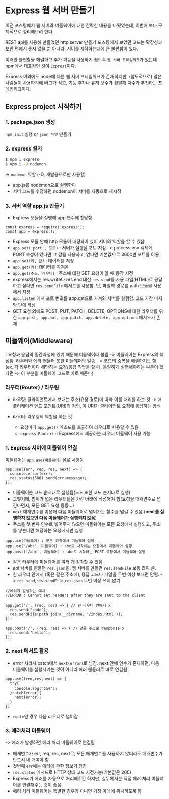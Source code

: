 # Express 웹 서버 만들기

이전 포스팅에서 웹 서버와 미들웨어에 대한 간략한 내용을 다뤘었는데, 이번에 보다 구체적으로 정리해보려 한다.

REST api를 사용해 만들었던 http server 만들기 포스팅에서 보았던 코드는 확장성과 보안 면에서 좋지 않을 뿐 아니라, 서버를 제작하는데에 큰 불편함이 있다.

이러한 불편함을 해결하고 추가 기능을 사용하기 쉽도록 `웹 서버 프레임워크`가 있는데 npm에서 대표적인 것이 `Express`이다.

Express 이외에도 node에 다른 웹 서버 프레임워크가 존재하지만, (압도적으로) 많은 사람들이 사용하기에 버그가 적고, 기능 추가나 유지 보수가 활발해 다수가 추천하는 프레임워크이다.


## Express project 시작하기

### 1. package.json 생성 
`npm init` 실행 or `json 파일` 만들기

### 2. express 설치
```BASH
$ npm i express
$ npm i -D nodemon
```
-> `nodemon` 역할 (-D, 개발용으로만 사용함)
- app.js를 nodemon으로 실행한다
- 서버 코드를 수정하면 nodemon이 서버를 자동으로 재시작

### 3. 서버 역할 app.js 만들기
- Express 모듈을 실행해 app 변수에 할당함
```JS
const express = require('express');
const app = express();
```
- Express 모듈 안에 http 모듈이 내장되어 있어 서버의 역할을 할 수 있음
- `app.set('port', 포트)` : 서버가 실행될 포트 지정
    -> process.env 객체에 PORT 속성이 있다면 그 값을 사용하고, 없다면 기본값으로 3000번 포트를 이용
- `app.set(키, 값)` : 데이터를 저장
- `app.get(키)`: 데이터를 가져옴
- `app.get(주소, 라우터)` :  주소에 대한 GET 요청이 올 때 동작 지정
- express에서는 res.write나 res.end 대신 `res.send`를 사용 
    파일(HTML)로 응답하고 싶다면 `res.sendFile` 메서드를 사용함. 단, 파일의 경로를 path 모듈을 사용해서 지정
- `app.listen` 에서 포트 번호를 app.get으로 가져와 서버를 실행함. 코드 가장 마지막 단에 작성
- GET 요청 외에도 POST, PUT, PATCH, DELETE, OPTIONS에 대한 라우터를 위한 `app.post, app.put, app.patch. app.delete, app.options` 메서드가 존재

## 미들웨어(Middleware)
: 요청과 응답의 중간과정에 있기 때문에 미들웨어라 불림
-> 미들웨어는 Express의 핵심임. 라우터와 에러 핸들러 또한 미들웨어의 일종. 
-> 코드의 중복을 해결하기도 함 (ex. 각 라우터마다 해당하는 요청/응답 작업을 할 때, 동일하게 실행해야하는 부분이 있다면 -> 이 부분을 미들웨어 코드로 따로 빼준다)

### 라우터(Router) / 라우팅

- 라우팅: 클라이언트에서 보내는 주소(요청 경로)에 따라 이를 처리를 하는 것
-> 애플리케이션 엔드 포인트(URI)의 정의, 이 URI가 클라이언트 요청에 응답하는 방식

- 라우터: 라우팅의 역할을 하는 것
  - 요청마다 `app.get()` 메소드를 호출하여 라우터로 사용할 수 있음
  - `express.Router()`: Express에서 제공하는 라우터 미들웨어 사용 가능


### 1. Express 서버에 미들웨어 연결
미들웨어는 `app.use(미들웨어)` 꼴로 사용됨

```JS
app.use((err, req, res, next) => {
  console.error(err);
  res.status(500).send(err.message);
});
```
- 미들웨어는 코드 순서대로 실행됨(노드 또한 코드 순서대로  실행)
- 그렇기에, 범위가 넓은 라우터들은 가장 아래에 작성해야 함(요청을 매개변수로 넘긴다던지, 모든 GET 요청 등등...)
- `next` 매개변수를 이용해 다음 미들웨어로 넘어가는 함수를 넘길 수 있음
(**next를 실행하지 않으면 다음 미들웨어가 실행되지 않음**)
- 주소를 첫 번째 인수로 넣어주지 않으면 미들웨어는 모든 요청에서 실행되고, 주소를 넣는다면 해당하는 요청에서만 실행
```JS
app.use(미들웨어) : 모든 요청에서 미들웨어 실행
app.use('/abc', 미들웨어) : abc로 시작하는 요청에서 미들웨어 실행
app.post('/abc', 미들웨어) : abc로 시작하는 POST 요청에서 미들웨어 실행
```
- 같은 라우터에 미들웨어를 여러 개 장착할 수 있음 
- api 서버를 만들면 `res.json`을, 웹 서버를 만들면 `res.sendFile` 보통 많이 씀.
- 한 라우터 안에서 (혹은 같은 주소에), 응답 코드나 파일을 두번 이상 보내면 안됨.
  -> `res.send`,`res.sendFile`,`res.json` 두번 이상 쓰지 않기
```JS
//에러가 발생하는 예시
//ERROR : Cannot set headers after they are sent to the client

app.get('/', (req, res) => { // 한 라우터 안에서 x
  res.send("code");
  res.sendFile(path.join(__dirname, '/index.html'));
});

app.post('/', (req, res) => { // 같은 주소로 response x
  res.send("hello");
});
```


### 2. next 메서드 활용
- error 처리시 catch에서 `next(error)`로 넘김. next 안에 인수가 존재하면, 다음 미들웨어를 실행시키는 것이 아니라 에러 핸들러로 바로 연결됨
```JS
app.use((req,res,next) => {
  try{
    console.log("성공");
  }catch(error){
    next(error);
  }
})
```
- `route`인 경우 다음 라우터로 넘어감

### 3. 에러처리 미들웨어
-> 에러가 발생하면 에러 처리 미들웨어로 연결됨

- 매개변수가 err, req, res, next로, 모든 매개변수를 사용하지 않더라도 매개변수가 반드시 네 개여야 함
- 첫번째 `err`에는 에러에 관한 정보가 담김
- `res.status` 메서드로 HTTP 상태 코드 지정가능(기본값은 200)
- Express가 에러를 자동으로 처리해주긴 하지만, 실무에서는 직접 에러 처리 미들웨어를 연결해주는 것이 좋음
- 에러 처리 미들웨어는 특별한 경우가 아니면 가장 아래에 위치하도록 함
















